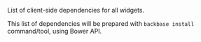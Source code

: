 List of client-side dependencies for all widgets.

This list of dependencies will be prepared with `backbase install` command/tool, using Bower API.